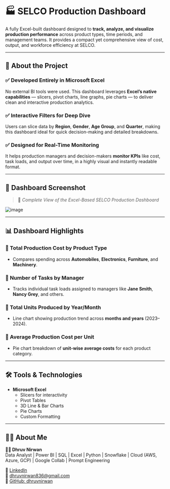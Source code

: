 # 🏭 SELCO Production Dashboard

A fully Excel-built dashboard designed to **track, analyze, and visualize production performance** across product types, time periods, and management teams. It provides a compact yet comprehensive view of cost, output, and workforce efficiency at SELCO.

---

## 🧾 **About the Project**

### ✅ Developed Entirely in Microsoft Excel  
No external BI tools were used. This dashboard leverages **Excel’s native capabilities** — slicers, pivot charts, line graphs, pie charts — to deliver clean and interactive production analytics.

### ✅ Interactive Filters for Deep Dive  
Users can slice data by **Region**, **Gender**, **Age Group**, and **Quarter**, making this dashboard ideal for quick decision-making and detailed breakdowns.

### ✅ Designed for Real-Time Monitoring  
It helps production managers and decision-makers **monitor KPIs** like cost, task loads, and output over time, in a highly visual and instantly readable format.

---

## 📸 Dashboard Screenshot

> 📍 *Complete View of the Excel-Based SELCO Production Dashboard*

![image](https://github.com/user-attachments/assets/744bb5ab-415c-41f1-a6a0-2f7acb177fcf)

---

## 📊 Dashboard Highlights

### 🔹 Total Production Cost by Product Type  
- Compares spending across **Automobiles**, **Electronics**, **Furniture**, and **Machinery**.

### 🔹 Number of Tasks by Manager  
- Tracks individual task loads assigned to managers like **Jane Smith**, **Nancy Grey**, and others.

### 🔹 Total Units Produced by Year/Month  
- Line chart showing production trend across **months and years** (2023–2024).

### 🔹 Average Production Cost per Unit  
- Pie chart breakdown of **unit-wise average costs** for each product category.

---

## 🛠️ Tools & Technologies

- **Microsoft Excel**
  - Slicers for interactivity  
  - Pivot Tables  
  - 3D Line & Bar Charts  
  - Pie Charts  
  - Custom Formatting

---

## 🙋‍♂️ About Me

**👨‍💼 Dhruv Nirwan**  
Data Analyst | Power BI | SQL | Excel | Python | Snowflake | Cloud (AWS, Azure, GCP)  | Google Collab | Prompt Engineering

🔗 [LinkedIn](https://www.linkedin.com/in/dhruv-nirwan)  
📧 dhruvnirwan836@gmail.com  
📂 [GitHub: dhruvnirwan](https://github.com/dhruvnirwan)



